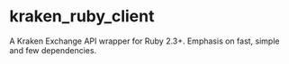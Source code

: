 # kraken_ruby_client
A Kraken Exchange API wrapper for Ruby 2.3+. Emphasis on fast, simple and few dependencies.
